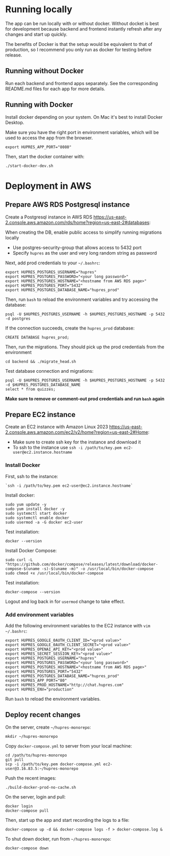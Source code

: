# Running locally

The app can be run locally with or without docker. Without docket is best for development
because backend and frontend instantly refresh after any changes and start up quickly.

The benefits of Docker is that the setup would be equivalent to that of production, so
I recommend you only run as docker for testing before release.

## Running without Docker

Run each backend and frontend apps separately. See the corresponding README.md
files for each app for more details.

## Running with Docker

Install docker depending on your system. On Mac it's best to install Docker Desktop. 

Make sure you have the right port in environment variables, 
which will be used to access the app from the browser.

    export HUPRES_APP_PORT="8080"

Then, start the docker container with:

    ./start-docker-dev.sh
    
# Deployment in AWS

## Prepare AWS RDS Postgresql instance

Create a Postgresql instance in AWS RDS https://us-east-2.console.aws.amazon.com/rds/home?region=us-east-2#databases:

When creating the DB, enable public access to simplify running migrations locally
  * Use postgres-security-group that allows access to 5432 port
  * Specify `hupres` as the user and very long random string as password

Next, add prod credentials to your `~/.bashrc`:

    export HUPRES_POSTGRES_USERNAME="hupres"
    export HUPRES_POSTGRES_PASSWORD="<your long password>"
    export HUPRES_POSTGRES_HOSTNAME="<hostname from AWS RDS page>"
    export HUPRES_POSTGRES_PORT="5432"
    export HUPRES_POSTGRES_DATABASE_NAME="hupres_prod"

Then, run `bash` to reload the environment variables and try accessing the database:

    psql -U $HUPRES_POSTGRES_USERNAME -h $HUPRES_POSTGRES_HOSTNAME -p 5432 -d postgres
    
If the connection succeeds, create the `hupres_prod` database:

    CREATE DATABASE hupres_prod;

Then, run the migrations. They should pick up the prod credentials from the environment

    cd backend && ./migrate_head.sh

Test database connection and migrations:

    psql -U $HUPRES_POSTGRES_USERNAME -h $HUPRES_POSTGRES_HOSTNAME -p 5432 -d $HUPRES_POSTGRES_DATABASE_NAME
    select * from quizzes;

**Make sure to remove or comment-out prod credentials and run `bash` again**

## Prepare EC2 instance

Create an EC2 instance with Amazon Linux 2023 https://us-east-2.console.aws.amazon.com/ec2/v2/home?region=us-east-2#Home:
* Make sure to create ssh key for the instance and download it
* To ssh to the instance use `ssh -i /path/to/key.pem ec2-user@ec2.instance.hostname`

### Install Docker

First, ssh to the instance:

    `ssh -i /path/to/key.pem ec2-user@ec2.instance.hostname`

Install docker:

    sudo yum update -y
    sudo yum install docker -y
    sudo systemctl start docker
    sudo systemctl enable docker
    sudo usermod -a -G docker ec2-user

Test installation:

    docker --version

Install Docker Compose:

    sudo curl -L "https://github.com/docker/compose/releases/latest/download/docker-compose-$(uname -s)-$(uname -m)" -o /usr/local/bin/docker-compose
    sudo chmod +x /usr/local/bin/docker-compose

Test installation:
    
    docker-compose --version

Logout and log back in for `usermod` change to take effect.

### Add environment variables

Add the following environment variables to the EC2 instance with `vim ~/.bashrc`:

    export HUPRES_GOOGLE_0AUTH_CLIENT_ID="<prod value>"
    export HUPRES_GOOGLE_0AUTH_CLIENT_SECRET="<prod value>"
    export HUPRES_OPENAI_API_KEY="<prod value>"
    export HUPRES_SECRET_SESSION_KEY="<prod value>"
    export HUPRES_POSTGRES_USERNAME="hupres"
    export HUPRES_POSTGRES_PASSWORD="<your long password>"
    export HUPRES_POSTGRES_HOSTNAME="<hostname from AWS RDS page>"
    export HUPRES_POSTGRES_PORT="5432"
    export HUPRES_POSTGRES_DATABASE_NAME="hupres_prod"
    export HUPRES_APP_PORT="80"
    export HUPRES_PROD_HOSTNAME="http://chat.hupres.com"
    export HUPRES_ENV="production"

Run `bash` to reload the environment variables.

## Deploy recent changes

On the server, create `~/hupres-monorepo`:

    mkdir ~/hupres-monorepo

Copy `docker-compose.yml` to server from your local machine:

    cd /path/to/hupres-monorepo
    git pull
    scp -i /path/to/key.pem docker-compose.yml ec2-user@3.16.83.5:~/hupres-monorepo

Push the recent images:

    ./build-docker-prod-no-cache.sh

On the server, login and pull:

    docker login
    docker-compose pull

Then, start up the app and start recording the logs to a file:

    docker-compose up -d && docker-compose logs -f > docker-compose.log &

To shut down docker, run from `~/hupres-monorepo`:

    docker-compose down
